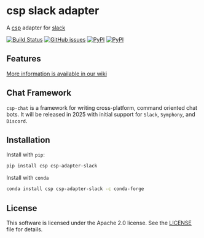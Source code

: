 # csp slack adapter

A [csp](https://github.com/point72/csp) adapter for [slack](https://slack.com)

[![Build Status](https://github.com/point72/csp-adapter-slack/actions/workflows/build.yml/badge.svg?branch=main)](https://github.com/point72/csp-adapter-slack/actions?query=workflow%3A%22Build+Status%22)
[![GitHub issues](https://img.shields.io/github/issues/point72/csp-adapter-slack.svg)](https://github.com/point72/csp-adapter-slack/issues)
[![PyPI](https://img.shields.io/pypi/l/csp-adapter-slack.svg)](https://pypi.python.org/pypi/csp-adapter-slack)
[![PyPI](https://img.shields.io/pypi/v/csp-adapter-slack.svg)](https://pypi.python.org/pypi/csp-adapter-slack)

## Features

[More information is available in our wiki](https://github.com/Point72/csp-adapter-slack/wiki)

## Chat Framework

`csp-chat` is a framework for writing cross-platform, command oriented chat bots.
It will be released in 2025 with initial support for `Slack`, `Symphony`, and `Discord`.

## Installation

Install with `pip`:

```bash
pip install csp csp-adapter-slack
```

Install with `conda`

```bash
conda install csp csp-adapter-slack -c conda-forge
```

## License

This software is licensed under the Apache 2.0 license. See the [LICENSE](LICENSE) file for details.
